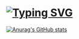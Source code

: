 # [![Typing SVG](https://readme-typing-svg.demolab.com?font=Bitcount&size=25&pause=1000&color=00F731&repeat=false&width=435&lines=%F0%9F%91%8B+Welcome++Enigfrank's+Profile)](https://git.io/typing-svg)

[![Anurag's GitHub stats](https://github-readme-stats.vercel.app/api?username=Enigfrank)](https://github.com/anuraghazra/github-readme-stats)
